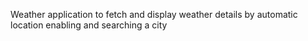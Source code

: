 Weather application to fetch and display weather details by automatic location enabling and searching a city
